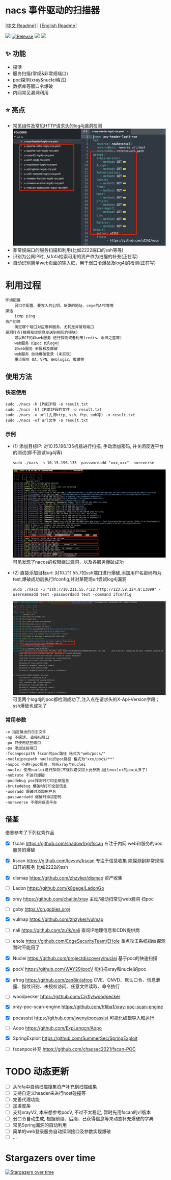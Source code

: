 # nacs 事件驱动的扫描器

[[中文 Readme]](https://github.com/u21h2/nacs/README.md)
|
[[English Readme]](https://github.com/u21h2/nacs/README_EN.md)


<img src="https://img.shields.io/github/go-mod/go-version/u21h2/nacs?filename=go.mod">
<a href="https://github.com/u21h2/nacs"><img alt="Release" src="https://img.shields.io/badge/nacs-0.0.3-ff69b4"></a>
<a href="https://github.com/u21h2/nacs/releases"><img src="https://img.shields.io/github/downloads/u21h2/nacs/total"></a>
<a href="https://github.com/u21h2/nacs"><img src="https://img.shields.io/github/forks/u21h2/nacs"></a>

## ✨ 功能
- 探活
- 服务扫描(常规&非常规端口)
- poc探测(xray&nuclei格式)
- 数据库等弱口令爆破
- 内网常见漏洞利用


## ⭐️ 亮点
- 常见组件及常见HTTP请求头的log4j漏洞检测
  ![image](utils/3.png)
- 非常规端口的服务扫描和利用(比如2222端口的ssh等等)
- 识别为公网IP时, 从fofa检索可用的资产作为扫描的补充(正在写)
- 自动识别简单web页面的输入框，用于弱口令爆破及log4j的检测(正在写)


# 利用过程
    环境配置
        弱口令配置、要写入的公钥、反弹的地址、ceye的API等等
    探活
        icmp ping
    资产初筛
        确定哪个端口对应哪种服务，尤其是非常规端口
    漏洞打点(根据指纹信息发送到相应的模块)
        可以RCE的非web服务 进行探测或者利用(redis、永恒之蓝等)
        web服务 扫poc 如log4j
        非web服务 未授权及爆破
        web服务 自动爆破登录 (未实现)
        重点服务 OA、VPN、Weblogic、蜜罐等



## 使用方法

### 快速使用
```
sudo ./nacs -h IP或IP段 -o result.txt
sudo ./nacs -hf IP或IP段的文件 -o result.txt
sudo ./nacs -u url(支持http、ssh、ftp、smb等) -o result.txt
sudo ./nacs -uf url文件 -o result.txt
```

### 示例
- (1) 添加目标IP: 对10.15.196.135机器进行扫描, 手动添加密码, 并关闭反连平台的测试(即不测试log4j等)
    ```
    sudo ./nacs -h 10.15.196.135 -passwordadd "xxx,xxx" -noreverse
    ```
    ![image](utils/1.png)
    可见发现了nacos的权限绕过漏洞，以及各服务爆破成功

- (2) 直接添加目标url: 对10.211.55.7的ssh端口进行爆破,添加用户名密码均为test,爆破成功后执行ifconfig;并对某靶场url尝试log4j漏洞
  ```
  sudo ./nacs -u "ssh://10.211.55.7:22,http://123.58.224.8:13099" -usernameadd test -passwordadd test -command ifconfig
  ```
  ![image](utils/2.png)
  可见两个log4j的poc都检测成功了,注入点在请求头的X-Api-Version字段；ssh爆破也成功了
    
### 常用参数
```
-o 指定输出的日志文件
-np 不探活, 直接扫端口
-po 只使用这些端口
-pa 添加这些端口
-fscanpocpath fscan的poc路径 格式为"web/pocs/"
-nucleipocpath nuclei的poc路径 格式为"xxx/pocs/**"
-nopoc 不进行poc探测, 包括xray与nuclei
-nuclei 使用nuclei进行探测(不强烈建议加上此参数,因为nuclei的poc太多了)
-nobrute 不进行爆破
-pocdebug poc探测时打印全部信息
-brutedebug 爆破时打印全部信息
-useradd 爆破时添加用户名
-passwordadd 爆破时添加密码
-noreverse 不使用反连平台
```

## 借鉴
借鉴参考了下列优秀作品
- [x] fscan https://github.com/shadow1ng/fscan 专注于内网 web和服务的poc 服务的爆破
- [x] kscan https://github.com/lcvvvv/kscan 专注于信息收集 能探测到非常规端口开的服务 比如2222的ssh
- [x] dismap https://github.com/zhzyker/dismap 资产收集
- [ ] Ladon https://github.com/k8gege/LadonGo
- [x] xray https://github.com/chaitin/xray 主动/被动扫常见web漏洞 扫poc
- [ ] goby https://cn.gobies.org/
- [x] vulmap https://github.com/zhzyker/vulmap
- [ ] nali https://github.com/zu1k/nali 查询IP地理信息和CDN提供商
- [ ] ehole https://github.com/EdgeSecurityTeam/EHole 重点攻击系统指纹探测 暂时不能用了
- [x] Nuclei https://github.com/projectdiscovery/nuclei 基于poc的快速扫描
- [x] pocV https://github.com/WAY29/pocV 能扫描xray和nuclei的poc
- [x] afrog https://github.com/zan8in/afrog CVE、CNVD、默认口令、信息泄露、指纹识别、未授权访问、任意文件读取、命令执行
- [ ] woodpecker https://github.com/Ciyfly/woodpecker
- [x] xray-poc-scan-engine https://github.com/h1iba1/xray-poc-scan-engine
- [x] pocassist https://github.com/jweny/pocassist 可视化编辑导入和运行
- [ ] Aopo https://github.com/ExpLangcn/Aopo
- [x] SpringExploit https://github.com/SummerSec/SpringExploit
- [ ] fscanpoc补充 https://github.com/chaosec2021/fscan-POC


# TODO 动态更新
- [ ] 从fofa中自动扫描搜集资产补充到扫描结果
- [ ] 支持自定义header来进行host碰撞等
- [ ] 完善代理功能
- [ ] 加进度条
- [ ] 支持xrayV2, 本来想参考pocV, 不过不太稳定, 暂时先用fscan的v1版本
- [ ] 弱口令自动生成, 根据前缀、后缀、已获得信息等来动态补充爆破的字典
- [ ] 常见Spring漏洞的自动利用
- [ ] 简单的web登录服务自动探测接口及参数实现爆破
- [ ] ...

# Stargazers over time
[![Stargazers over time](https://starchart.cc/u21h2/nacs.svg)](https://starchart.cc/u21h2/nacs)
